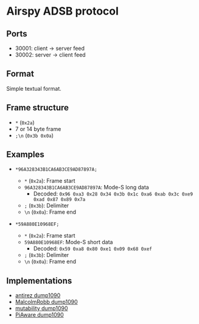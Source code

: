 # Airspy ADSB protocol

## Ports

* 30001: client -> server feed
* 30002: server -> client feed

## Format

Simple textual format.


## Frame structure
* `*` (`0x2a`)
* 7 or 14 byte frame
* `;\n` (`0x3b 0x0a`)
  

## Examples
* `*96A328343B1CA6AB3CE9AD87897A;`
  * `*` (`0x2a`): Frame start
  * `96A328343B1CA6AB3CE9AD87897A`: Mode-S long data
    * Decoded: `0x96 0xa3 0x28 0x34 0x3b 0x1c 0xa6 0xab 0x3c 0xe9 0xad 0x87 0x89 0x7a`
  * `;` (`0x3b`): Delimiter
  * `\n` (`0x0a`): Frame end

* `*59A880E10968EF;`
  * `*` (`0x2a`): Frame start
  * `59A880E10968EF`: Mode-S short data
    * Decoded: `0x59 0xa8 0x80 0xe1 0x09 0x68 0xef`
  * `;` (`0x3b`): Delimiter
  * `\n` (`0x0a`): Frame end


## Implementations

* [antirez dump1090](https://github.com/antirez/dump1090)
* [MalcolmRobb dump1090](https://github.com/MalcolmRobb/dump1090)
* [mutability dump1090](https://github.com/mutability/dump1090)
* [PiAware dump1090](https://flightaware.com/adsb/piaware/install)
